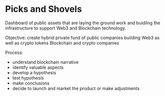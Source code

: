 # Picks and Shovels
Dashboard of public assets that are laying the ground work and buidling the infrastructure to support Web3 and Blockchain technology. 

Objective: create hybrid private fund of public companies building Web3 as well as crypto tokens Blockchain and crypto companies 

Process: 

- understand blockchain narrative
- identify valuable aspects
- develop a hypothesis
- test hypothesis 
- make conclusions 
- decide to launch and market the product or make adjustments



